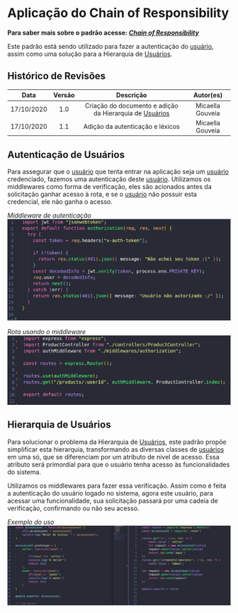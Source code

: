 # Aplicação do Chain of Responsibility
**Para saber mais sobre o padrão acesse: [*Chain of Responsibility*](Project/Estudos/comportamental?id=Cadeia-de-Responsabilidades.md)**

Este padrão está sendo utilizado para fazer a autenticação do [usuário](Modeling/objeto?id=usuário), assim como uma solução para a Hierarquia de [Usuários](Modeling/objeto?id=usuário).


## Histórico de Revisões
| Data | Versão | Descrição | Autor(es) |
|:----:|:------:|:---------:|:---------:|
| 17/10/2020 | 1.0 | Criação do documento e adição da Hierarquia de [Usuários](Modeling/objeto?id=usuário) | Micaella Gouveia |
| 17/10/2020 | 1.1 | Adição da autenticação e léxicos | Micaella Gouveia |


## Autenticação de Usuários
Para assegurar que o [usuário](Modeling/objeto?id=usuário) que tenta entrar na aplicação seja um [usuário](Modeling/objeto?id=usuário) credenciado, fazemos uma autenticação deste [usuário](Modeling/objeto?id=usuário). Utilizamos os middlewares como forma de verificação, eles são acionados antes da solicitação ganhar acesso à rota, e se o [usuário](Modeling/objeto?id=usuário) não possuir esta credencial, ele não ganha o acesso.

*Middleware de autenticação*
![auth](../assets/padroes/chainResponsibility/auth.png)

*Rota usando o middleware*
![routes](../assets/padroes/chainResponsibility/routes.png)


## Hierarquia de Usuários
Para solucionar o problema da Hierarquia de [Usuários](Modeling/objeto?id=usuário), este padrão propõe simplificar esta hierarquia, transformando as diversas classes de [usuários](Modeling/objeto?id=usuário) em uma só, que se diferenciam por um atributo de nível de acesso. Essa atributo será primordial para que o usuário tenha acesso às funcionalidades do sistema. 

Utilizamos os middlewares para fazer essa verificação. Assim como é feita a autenticação do usuário logado no sistema, agora este usuário, para acessar uma funcionalidade, sua solicitação passará por uma cadeia de verificação, confirmando ou não seu acesso.


*Exemplo do uso*
![chain](../assets/padroes/chainResponsibility/chain.png)